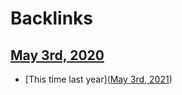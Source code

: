 
# Backlinks
## [May 3rd, 2020](<May 3rd, 2020.md>)
- [This time last year]([May 3rd, 2021](<May 3rd, 2021.md>))


